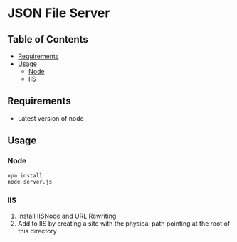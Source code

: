 # JSON File Server

## Table of Contents

- [Requirements](#requirements)
- [Usage](#usage)
  - [Node](#node)
  - [IIS](#iis)

## Requirements

- Latest version of node

## Usage

### Node
```bash
npm install
node server.js
```

### IIS
1. Install [IISNode](https://github.com/azure/iisnode/wiki/iisnode-releases) and [URL Rewriting](https://www.iis.net/downloads/microsoft/url-rewrite)
1. Add to IIS by creating a site with the physical path pointing at the root of this directory